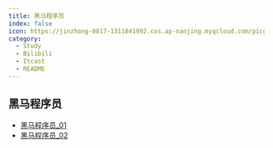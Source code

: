 ```yaml
---
title: 黑马程序员
index: false
icon: https://jinzhong-0817-1311841992.cos.ap-nanjing.myqcloud.com/picgo/%E6%8A%80%E5%B7%A7.svg
category:
  - Study
  - Bilibili
  - Itcast
  - README
---
```



## 黑马程序员

- [黑马程序员_01](Itcast_01.md)
- [黑马程序员_02](Itcast_02.md)

